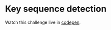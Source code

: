 # Key sequence detection
Watch this challenge live in [codepen](http://codepen.io/pouyio/full/vywmwQ/).
